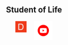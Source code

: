 <div align="center">
  <h2>Student of Life</h2>
  <div style="display: flex; justify-content: center; gap: 20px;">
    <a href="https://www.dotabuff.com/players/47357101" target="_blank">
      <img src="dotabuff.png" alt="Dotabuff Profile" width="30" height="30">
    </a>
    <a href="https://www.youtube.com/channel/UCF4PesxqAZPBKlcg3OcrWhQ" target="_blank">
      <img src="yt.png" alt="YouTube Channel" width="50" height="50">
    </a>
  </div>
</div>
